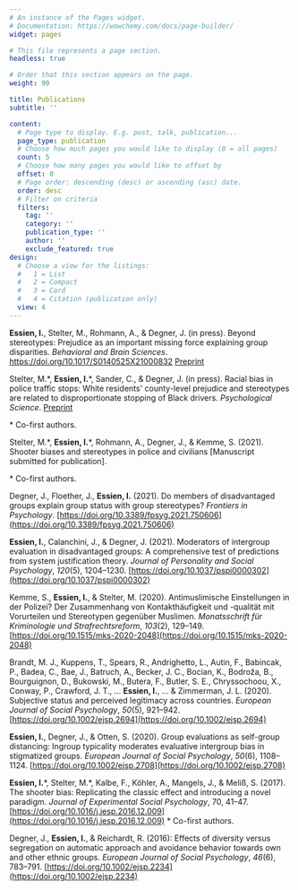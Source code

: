 ```yaml
---
# An instance of the Pages widget.
# Documentation: https://wowchemy.com/docs/page-builder/
widget: pages

# This file represents a page section.
headless: true

# Order that this section appears on the page.
weight: 90

title: Publications
subtitle: ''

content:
  # Page type to display. E.g. post, talk, publication...
  page_type: publication
  # Choose how much pages you would like to display (0 = all pages)
  count: 5
  # Choose how many pages you would like to offset by
  offset: 0
  # Page order: descending (desc) or ascending (asc) date.
  order: desc
  # Filter on criteria
  filters:
    tag: ''
    category: ''
    publication_type: ''
    author: ''
    exclude_featured: true
design:
  # Choose a view for the listings:
  #   1 = List
  #   2 = Compact
  #   3 = Card
  #   4 = Citation (publication only)
  view: 4
---
```


**Essien, I.**, Stelter, M., Rohmann, A., & Degner, J. (in press). Beyond stereotypes: Prejudice as an important missing force explaining group disparities. _Behavioral and Brain Sciences_. https://doi.org/10.1017/S0140525X21000832 [Preprint](https://www.researchgate.net/publication/351249333_Beyond_stereotypes_Prejudice_as_an_important_missing_force_explaining_group_disparities)

Stelter, M.\*, **Essien, I.**\*, Sander, C., & Degner, J. (in press). Racial bias in police traffic stops: White residents' county-level prejudice and stereotypes are related to disproportionate stopping of Black drivers.  _Psychological Science_. [Preprint](http://dx.doi.org/10.31234/osf.io/djp8g)

\* Co-first authors.

Stelter, M.\*, **Essien, I.**\*, Rohmann, A., Degner, J., & Kemme, S. (2021). Shooter biases and stereotypes in police and civilians [Manuscript submitted for publication].

\* Co-first authors.

Degner, J., Floether, J., **Essien, I.** (2021). Do members of disadvantaged groups explain group status with group stereotypes?  _Frontiers in Psychology_. [https://doi.org/10.3389/fpsyg.2021.750606](https://doi.org/10.3389/fpsyg.2021.750606)

**Essien, I.**, Calanchini, J., & Degner, J. (2021). Moderators of intergroup evaluation in disadvantaged groups: A comprehensive test of predictions from system justification theory. _Journal of Personality and Social Psychology_, _120_(5), 1204–1230. [https://doi.org/10.1037/pspi0000302](https://doi.org/10.1037/pspi0000302)

Kemme, S., **Essien, I.**, & Stelter, M. (2020). Antimuslimische Einstellungen in der Polizei? Der Zusammenhang von Kontakthäufigkeit und -qualität mit Vorurteilen und Stereotypen gegenüber Muslimen. _Monatsschrift für Kriminologie und Strafrechtsreform_, _103_(2), 129–149. [https://doi.org/10.1515/mks-2020-2048](https://doi.org/10.1515/mks-2020-2048)

Brandt, M. J., Kuppens, T., Spears, R., Andrighetto, L., Autin, F., Babincak, P., Badea, C., Bae, J., Batruch, A., Becker, J. C., Bocian, K., Bodroža, B., Bourguignon, D., Bukowski, M., Butera, F., Butler, S. E., Chryssochoou, X., Conway, P., Crawford, J. T., ... **Essien, I.**, … & Zimmerman, J. L. (2020). Subjective status and perceived legitimacy across countries. _European Journal of Social Psychology_, _50_(5), 921–942. [https://doi.org/10.1002/ejsp.2694](https://doi.org/10.1002/ejsp.2694)

**Essien, I.**, Degner, J., & Otten, S. (2020). Group evaluations as self-group distancing: Ingroup typicality moderates evaluative intergroup bias in stigmatized groups. _European Journal of Social Psychology_, _50_(6), 1108–1124. [https://doi.org/10.1002/ejsp.2708](https://doi.org/10.1002/ejsp.2708)

**Essien, I.**\*, Stelter, M.\*, Kalbe, F., Köhler, A., Mangels, J., & Meliß, S. (2017). The shooter bias: Replicating the classic effect and introducing a novel paradigm. _Journal of Experimental Social Psychology_, 70, 41–47. [https://doi.org/10.1016/j.jesp.2016.12.009](https://doi.org/10.1016/j.jesp.2016.12.009)
\* Co-first authors.

Degner, J., **Essien, I.**, & Reichardt, R. (2016): Effects of diversity versus segregation on automatic approach and avoidance behavior towards own and other ethnic groups. _European Journal of Social Psychology_, _46_(6), 783–791. [https://doi.org/10.1002/ejsp.2234](https://doi.org/10.1002/ejsp.2234)
